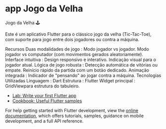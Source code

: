 # app Jogo da Velha

Jogo da Velha 🕹️

Este é um aplicativo Flutter para o clássico jogo da velha (Tic-Tac-Toe), com suporte para jogo entre dois jogadores ou contra a máquina.

Recursos
Duas modalidades de jogo :
Modo jogador vs jogador.
Modo jogador vs computador (com movimentos gerados aleatoriamente).
Interface intuitiva :
Design responsivo e interativo.
Indicação visual para o jogador atual.
Lógica de jogo robusta :
Detecção automática de vitórias ou empate.
Reinício rápido da partida com um botão dedicado.
Animação integrada :
Indicador de "pensando" ao jogar contra a máquina.
Tecnologias Utilizadas
Linguagem : Dart
Estrutura : Flutter
Widget principal : GridViewpara estrutura do tabuleiro.

- [Lab: Write your first Flutter app](https://docs.flutter.dev/get-started/codelab)
- [Cookbook: Useful Flutter samples](https://docs.flutter.dev/cookbook)

For help getting started with Flutter development, view the
[online documentation](https://docs.flutter.dev/), which offers tutorials,
samples, guidance on mobile development, and a full API reference.
